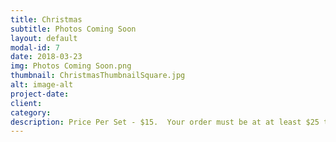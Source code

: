 ```yaml
---
title: Christmas
subtitle: Photos Coming Soon
layout: default
modal-id: 7
date: 2018-03-23
img: Photos Coming Soon.png
thumbnail: ChristmasThumbnailSquare.jpg
alt: image-alt
project-date: 
client: 
category: 
description: Price Per Set - $15.  Your order must be at at least $25 to qualify for free delivery. 
---
```

